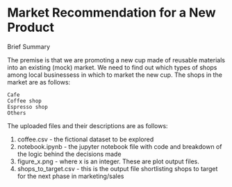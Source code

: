 # Market Recommendation for a New Product
Brief Summary

The premise is that we are promoting a new cup made of reusable materials into an existing (mock) market. We need to find out which types of shops among local businessess in which to market the new cup. The shops in the market are as follows:

    Cafe
    Coffee shop
    Espresso shop
    Others

The uploaded files and their descriptions are as follows:
1. coffee.csv - the fictional dataset to be explored
2. notebook.ipynb - the jupyter notebook file with code and breakdown of the logic behind the decisions made
3. figure_x.png - where x is an integer. These are plot output files.
4. shops_to_target.csv - this is the output file shortlisting shops to target for the next phase in marketing/sales
